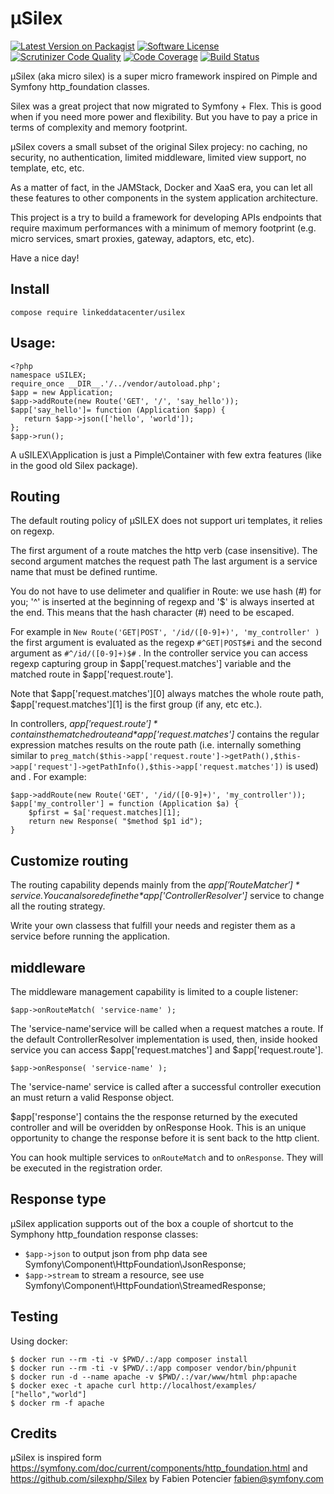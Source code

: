 µSilex
======

[![Latest Version on Packagist](https://img.shields.io/packagist/v/linkeddatacenter/uSilex.svg?style=flat-square)](https://packagist.org/packages/linkeddatacenter/usilex)
[![Software License](https://img.shields.io/badge/license-MIT-brightgreen.svg?style=flat-square)](LICENSE)
[![Scrutinizer Code Quality](https://scrutinizer-ci.com/g/linkeddatacenter/uSilex/badges/quality-score.png?b=master)](https://scrutinizer-ci.com/g/linkeddatacenter/uSilex/?branch=master)
[![Code Coverage](https://scrutinizer-ci.com/g/linkeddatacenter/uSilex/badges/coverage.png?b=master)](https://scrutinizer-ci.com/g/linkeddatacenter/uSilex/?branch=master)
[![Build Status](https://scrutinizer-ci.com/g/linkeddatacenter/uSilex/badges/build.png?b=master)](https://scrutinizer-ci.com/g/linkeddatacenter/uSilex/build-status/master)

µSilex (aka micro silex)  is a super micro framework inspired on Pimple and Symfony http_foundation  classes.

Silex was a great project that now migrated to Symfony + Flex. This is good when if you need more power and flexibility. But you have to pay a price in terms of complexity and memory footprint.

µSilex covers a small subset of the original Silex projecy: no caching, no security, no authentication, limited middleware,  limited view support, no template, etc, etc. 

As a matter of fact, in the JAMStack, Docker and XaaS era, you can let all these features to other components in the system application architecture.

This project is a try to build a framework for developing APIs endpoints 
that require maximum performances
with a minimum of memory footprint (e.g. micro services, smart proxies, gateway, adaptors, etc, etc).

Have a nice day!

## Install

`compose require linkeddatacenter/usilex`

## Usage:

```
<?php
namespace uSILEX;
require_once __DIR__.'/../vendor/autoload.php';
$app = new Application;
$app->addRoute(new Route('GET', '/', 'say_hello'));
$app['say_hello']= function (Application $app) {
   return $app->json(['hello', 'world']);
};
$app->run();
```

A uSILEX\Application is just a Pimple\Container with few extra features (like in the good old Silex package).

## Routing

The default routing policy of µSILEX does not support uri templates, it relies on regexp.

The first argument of a route matches the http verb (case insensitive). 
The second argument matches the request path
The last argument is a service name that must be defined runtime.

You do not have to use delimeter and qualifier in Route: we use hash (#) for you;  '^' is inserted at the beginning of regexp and 
'$' is always inserted at the end. 
This means that the hash character (#) need to be escaped.

For example in `New Route('GET|POST', '/id/([0-9]+)', 'my_controller' )` the first argument is evaluated as the regexp `#^GET|POST$#i` and the second argument as `#^/id/([0-9]+)$#` . In the controller service you can access regexp capturing group in $app['request.matches'] variable and the matched route in $app['request.route'].

Note that $app['request.matches'][0] always matches the whole route path,  
$app['request.matches'][1] is the first group (if any, etc etc.).


In controllers, *$app['request.route']* contains the matched route and  *$app['request.matches']* contains the  regular expression  matches results on the route path (i.e. internally something similar to `preg_match($this->app['request.route']->getPath(),$this->app['request']->getPathInfo(),$this->app['request.matches'])` is used) and . For example:

	$app->addRoute(new Route('GET', '/id/([0-9]+)', 'my_controller'));	
	$app['my_controller'] = function (Application $a) {
		$pfirst = $a['request.matches][1];
		return new Response( "$method $p1 id");
	}


## Customize routing

The routing capability depends mainly from the *$app['RouteMatcher']* service. 
You can also redefine the *$app['ControllerResolver']* service to change all the routing strategy.

Write your own classess that fulfill your needs and register them as a service before running the application.


## middleware

The middleware management capability is limited to a couple listener:

	$app->onRouteMatch( 'service-name' );

The 'service-name'service will be called when a request  matches a  route. If the default ControllerResolver implementation is used, then, inside hooked service you can access 
$app['request.matches'] and $app['request.route'].

	$app->onResponse( 'service-name' );

The 'service-name' service is called after a successful  controller execution an must return a valid
Response object.
  
$app['response'] contains the the response returned by the executed controller and will be overidden
by onResponse Hook.
This is an unique opportunity to change the response before it is sent back to the http client.

You can hook multiple services to `onRouteMatch` and to `onResponse`. They will be executed in the registration order.

## Response type

µSilex application supports out of the box a couple of shortcut to the Symphony http_foundation response classes:

- `$app->json` to output json from php data see Symfony\Component\HttpFoundation\JsonResponse;
- `$app->stream` to stream a resource, see use Symfony\Component\HttpFoundation\StreamedResponse;


## Testing

Using docker:

	$ docker run --rm -ti -v $PWD/.:/app composer install
	$ docker run --rm -ti -v $PWD/.:/app composer vendor/bin/phpunit
	$ docker run -d --name apache -v $PWD/.:/var/www/html php:apache
	$ docker exec -t apache curl http://localhost/examples/
	["hello","world"]
	$ docker rm -f apache


## Credits

µSilex is inspired form https://symfony.com/doc/current/components/http_foundation.html
and https://github.com/silexphp/Silex
by Fabien Potencier <fabien@symfony.com>
